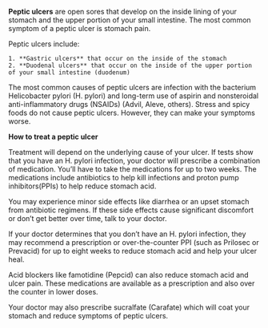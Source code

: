 **Peptic ulcers** are open sores that develop on the inside lining of your stomach and the upper portion of your small intestine. The most common symptom of a peptic ulcer is stomach pain.

Peptic ulcers include:

    1. **Gastric ulcers** that occur on the inside of the stomach
    2. **Duodenal ulcers** that occur on the inside of the upper portion of your small intestine (duodenum)

The most common causes of peptic ulcers are infection with the bacterium Helicobacter pylori (H. pylori) and long-term use of aspirin and nonsteroidal anti-inflammatory drugs (NSAIDs) (Advil, Aleve, others). Stress and spicy foods do not cause peptic ulcers. However, they can make your symptoms worse.

 **How to treat a peptic ulcer**

Treatment will depend on the underlying cause of your ulcer. If tests show that you have an H. pylori infection, your doctor will prescribe a combination of medication. You’ll have to take the medications for up to two weeks. The medications include antibiotics to help kill infections and proton pump inhibitors(PPIs) to help reduce stomach acid.

You may experience minor side effects like diarrhea or an upset stomach from antibiotic regimens. If these side effects cause significant discomfort or don’t get better over time, talk to your doctor.

If your doctor determines that you don’t have an H. pylori infection, they may recommend a prescription or over-the-counter PPI (such as Prilosec or Prevacid) for up to eight weeks to reduce stomach acid and help your ulcer heal.

Acid blockers like famotidine (Pepcid) can also reduce stomach acid and ulcer pain. These medications are available as a prescription and also over the counter in lower doses.

Your doctor may also prescribe sucralfate (Carafate) which will coat your stomach and reduce symptoms of peptic ulcers.